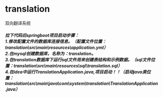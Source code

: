 # translation
双向翻译系统

<h5>
拉下代码后springboot项目启动步骤：<br>
1.修改配置文件的数据库连接信息。（配置文件位置：translation\src\main\resources\application.yml）<br>
2.在mysql创建数据库，名称为：translation。<br>
3.在translation数据库下运行sql文件用来创建表结构和示例数据。（sql文件位置：translation\src\main\resources\sql\translation.sql）<br>
4.在idea中运行TranslationApplication.java,项目启动！！（启动java类位置：translation\src\main\java\com\system\translation\TranslationApplication.java）<br>
</h5>